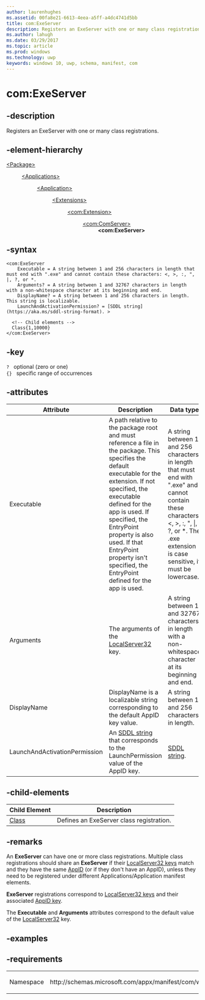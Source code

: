 ```yaml
---
author: laurenhughes
ms.assetid: 00fa8e21-6613-4eea-a5ff-a4dc4741d5bb
title: com:ExeServer
description: Registers an ExeServer with one or many class registrations.
ms.author: lahugh
ms.date: 03/29/2017
ms.topic: article
ms.prod: windows
ms.technology: uwp
keywords: windows 10, uwp, schema, manifest, com
---
```


# com:ExeServer

## -description
Registers an ExeServer with one or many class registrations.

## -element-hierarchy
<dl>
<dt><a href="element-package.md">&lt;Package&gt;</a></dt>
<dd>
<dl>
<dt><a href="element-applications.md">&lt;Applications&gt;</a></dt>
<dd>
<dl>
<dt><a href="element-application.md">&lt;Application&gt;</a></dt>
<dd>
<dl>
<dt><a href="element-1-extensions.md">&lt;Extensions&gt;</a></dt>
<dd>
<dl>
<dt><a href="element-com-extension.md">&lt;com:Extension&gt;</a></dt>
<dd>
<dl>
<dt><a href="element-com-comserver.md">&lt;com:ComServer&gt;</a></dt>
<dd><b>&lt;com:ExeServer&gt;</b></dd>
</dl>
</dd>
</dl>
</dd>
</dl>
</dd>
</dl>
</dd>
</dl>
</dd>
</dl>

## -syntax
```syntax
<com:ExeServer
    Executable = A string between 1 and 256 characters in length that must end with ".exe" and cannot contain these characters: <, >, :, ", |, ?, or *.
    Arguments? = A string between 1 and 32767 characters in length with a non-whitespace character at its beginning and end.
    DisplayName? = A string between 1 and 256 characters in length. This string is localizable.
    LaunchAndActivationPermission? = [SDDL string](https://aka.ms/sddl-string-format). >

  <!-- Child elements -->
  Class{1,10000}
</com:ExeServer>
```

## -key
`?`    optional (zero or one)  
`{}`   specific range of occurrences

## -attributes

| Attribute | Description | Data type | Required |
|-----------|-------------|-----------|----------|
| Executable | A path relative to the package root and must reference a file in the package. This specifies the default executable for the extension. If not specified, the executable defined for the app is used.  If specified, the EntryPoint property is also used. If that EntryPoint property isn't specified, the EntryPoint defined for the app is used. | A string between 1 and 256 characters in length that must end with ".exe" and cannot contain these characters: <, >, :, ", &#124;, ?, or *. The .exe extension is case sensitive, it must be lowercase. | Yes |
| Arguments | The arguments of the [LocalServer32](https://msdn.microsoft.com/library/windows/desktop/ms683844.aspx) key. | A string between 1 and 32767 characters in length with a non-whitespace character at its beginning and end. | No |
| DisplayName | DisplayName is a localizable string corresponding to the default AppID key value. | A string between 1 and 256 characters in length. | No |
| LaunchAndActivationPermission | An [SDDL string](https://aka.ms/sddl-string-format) that corresponds to the LaunchPermission value of the AppID key. | [SDDL string](https://aka.ms/sddl-string-format). | No |

## -child-elements

| Child Element | Description |
|---------------|-------------|
| [Class](element-com-exeserver-class.md) | Defines an ExeServer class registration. |


## -remarks
An **ExeServer** can have one or more class registrations. Multiple class registrations should share an **ExeServer** if their [LocalServer32 keys](https://msdn.microsoft.com/library/windows/desktop/ms683844.aspx) match and they have the same [AppID](https://msdn.microsoft.com/library/windows/desktop/ms688754.aspx) (or if they don't have an AppID), unless they need to be registered under different Applications/Application manifest elements.

**ExeServer** registrations correspond to [LocalServer32 keys](https://msdn.microsoft.com/library/windows/desktop/ms683844.aspx) and their associated [AppID key](https://msdn.microsoft.com/library/windows/desktop/ms682359.aspx).

The **Executable** and **Arguments** attributes correspond to the default value of the [LocalServer32](https://msdn.microsoft.com/library/windows/desktop/ms683844.aspx) key.

## -examples

## -requirements
<table>
<colgroup>
<col width="50%" />
<col width="50%" />
</colgroup>
<tbody>
<tr class="odd">
<td><p>Namespace</p></td>
<td><p>http://schemas.microsoft.com/appx/manifest/com/windows10</p></td>
</tr>
</tbody>
</table>